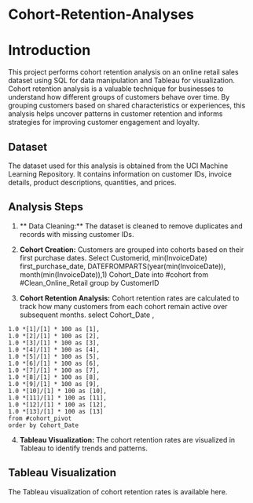 # Cohort-Retention-Analyses

# Introduction
This project performs cohort retention analysis on an online retail sales dataset using SQL for data manipulation and Tableau for visualization.
Cohort retention analysis is a valuable technique for businesses to understand how different groups of customers behave over time. By grouping customers based on shared characteristics or experiences, this analysis helps uncover patterns in customer retention and informs strategies for improving customer engagement and loyalty.

## Dataset
The dataset used for this analysis is obtained from the UCI Machine Learning Repository. It contains information on customer IDs, invoice details, product descriptions, quantities, and prices.

## Analysis Steps
1.	** Data Cleaning:** The dataset is cleaned to remove duplicates and records with missing customer IDs.

2.	**Cohort Creation:** Customers are grouped into cohorts based on their first purchase dates.
Select
Customerid,
min(InvoiceDate) first_purchase_date,
DATEFROMPARTS(year(min(InvoiceDate)), month(min(InvoiceDate)),1) Cohort_Date
into #cohort
from #Clean_Online_Retail
group by CustomerID

3.	**Cohort Retention Analysis:** Cohort retention rates are calculated to track how many customers from each cohort remain active over subsequent months.
select Cohort_Date , 
```
1.0 *[1]/[1] * 100 as [1],
1.0 *[2]/[1] * 100 as [2],
1.0 *[3]/[1] * 100 as [3],
1.0 *[4]/[1] * 100 as [4],
1.0 *[5]/[1] * 100 as [5],
1.0 *[6]/[1] * 100 as [6],
1.0 *[7]/[1] * 100 as [7],
1.0 *[8]/[1] * 100 as [8],
1.0 *[9]/[1] * 100 as [9],
1.0 *[10]/[1] * 100 as [10],
1.0 *[11]/[1] * 100 as [11],
1.0 *[12]/[1] * 100 as [12],
1.0 *[13]/[1] * 100 as [13]
from #cohort_pivot
order by Cohort_Date
```

4.	**Tableau Visualization:** The cohort retention rates are visualized in Tableau to identify trends and patterns.

## Tableau Visualization
The Tableau visualization of cohort retention rates is available here.
